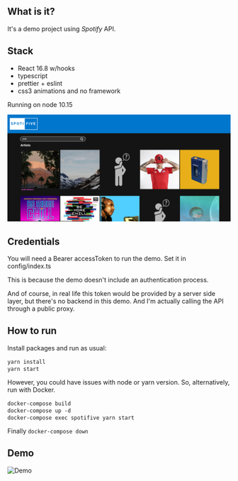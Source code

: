 ## What is it?

It's a demo project using _Spotify_ API.

## Stack
- React 16.8 w/hooks
- typescript
- prettier + eslint
- css3 animations and no framework

Running on node 10.15

![screenshot](https://github.com/libasoles/spotify-exercise/blob/master/screenShots/Screenshot.png)

## Credentials

You will need a Bearer accessToken to run the demo. Set it in config/index.ts

This is because the demo doesn't include an authentication process.

And of course, in real life this token would be provided by a server side layer, but there's no backend in this demo. And I'm actually calling the API through a public proxy.

## How to run
Install packages and run as usual: 

```
yarn install
yarn start
 ```
 
However, you could have issues with node or yarn version. So, alternatively, run with Docker.

```
docker-compose build
docker-compose up -d
docker-compose exec spotifive yarn start
```

Finally
`docker-compose down`

## Demo

![Demo](https://github.com/libasoles/spotify-exercise/blob/master/screenShots/FullscreeDemo.gif)

